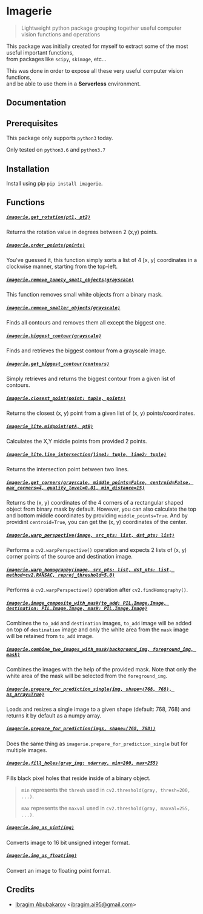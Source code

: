 Imagerie
========
> Lightweight python package grouping together useful computer vision functions and operations

This package was initially created for myself to extract some of the most useful important functions,  
from packages like `scipy`, `skimage`, etc...  

This was done in order to expose all these very useful computer vision functions,  
and be able to use them in a **Serverless** environment.

Documentation
-------------

Prerequisites
-------------
This package only supports `python3` today.

Only tested on `python3.6` and `python3.7`

Installation
------------
Install using pip `pip install imagerie`.

Functions
---------

##### [`imagerie.get_rotation(pt1, pt2)`](#)
Returns the rotation value in degrees between 2 (x,y) points.

##### [`imagerie.order_points(points)`](https://github.com/ibragim64/imagerie/blob/ec9087742d165ecf116856574988874b39274325/imagerie/imagerie.py#L20)
You've guessed it, this function simply sorts a list of 4 [x, y] coordinates in a clockwise manner, starting from the top-left.

##### [`imagerie.remove_lonely_small_objects(grayscale)`](https://github.com/ibragim64/imagerie/blob/ec9087742d165ecf116856574988874b39274325/imagerie/imagerie.py#L235)
This function removes small white objects from a binary mask.  

##### [`imagerie.remove_smaller_objects(grayscale)`](https://github.com/ibragim64/imagerie/blob/ec9087742d165ecf116856574988874b39274325/imagerie/imagerie.py#L247)
Finds all contours and removes them all except the biggest one.

##### [`imagerie.biggest_contour(grayscale)`](https://github.com/ibragim64/imagerie/blob/ec9087742d165ecf116856574988874b39274325/imagerie/imagerie.py#L39)
Finds and retrieves the biggest contour from a grayscale image.

##### [`imagerie.get_biggest_contour(contours)`](https://github.com/ibragim64/imagerie/blob/ec9087742d165ecf116856574988874b39274325/imagerie/imagerie.py#L47)
Simply retrieves and returns the biggest contour from a given list of contours.

##### [`imagerie.closest_point(point: tuple, points)`](https://github.com/ibragim64/imagerie/blob/ec9087742d165ecf116856574988874b39274325/imagerie/imagerie.py#L62)
Returns the closest (x, y) point from a given list of (x, y) points/coordinates.

##### [`imagerie_lite.midpoint(ptA, ptB)`](#)
Calculates the X,Y middle points from provided 2 points.

##### [`imagerie_lite.line_intersection(line1: tuple, line2: tuple)`](#)
Returns the intersection point between two lines.

##### [`imagerie.get_corners(grayscale, middle_points=False, centroid=False, max_corners=4, quality_level=0.01, min_distance=15)`](https://github.com/ibragim64/imagerie/blob/ec9087742d165ecf116856574988874b39274325/imagerie/imagerie.py#L79)
Returns the (x, y) coordinates of the 4 corners of a rectangular shaped object from binary mask by default.
However, you can also calculate the top and bottom middle coordinates by providing `middle_points=True`.
And by providint `centroid=True`, you can get the (x, y) coordinates of the center.

##### [`imagerie.warp_perspective(image, src_pts: list, dst_pts: list)`](https://github.com/ibragim64/imagerie/blob/ec9087742d165ecf116856574988874b39274325/imagerie/imagerie.py#L134)
Performs a `cv2.warpPerspective()` operation and expects 2 lists of (x, y) corner points of the source 
and destination image.  

##### [`imagerie.warp_homography(image, src_pts: list, dst_pts: list, method=cv2.RANSAC, reproj_threshold=5.0)`](https://github.com/ibragim64/imagerie/blob/ec9087742d165ecf116856574988874b39274325/imagerie/imagerie.py#L149)
Performs a `cv2.warpPerspective()` operation after `cv2.findHomography()`.

##### [`imagerie.image_composite_with_mask(to_add: PIL.Image.Image, destination: PIL.Image.Image, mask: PIL.Image.Image)`](https://github.com/ibragim64/imagerie/blob/ec9087742d165ecf116856574988874b39274325/imagerie/imagerie.py#L164)
Combines the `to_add` and `destination` images, `to_add` image will be added on top of `destination` image
and only the white area from the `mask` image will be retained from `to_add` image.

##### [`imagerie.combine_two_images_with_mask(background_img, foreground_img, mask)`](https://github.com/ibragim64/imagerie/blob/ec9087742d165ecf116856574988874b39274325/imagerie/imagerie.py#L174)
Combines the images with the help of the provided mask.
Note that only the white area of the mask will be selected from the `foreground_img`.

##### [`imagerie.prepare_for_prediction_single(img, shape=(768, 768), as_array=True)`](https://github.com/ibragim64/imagerie/blob/ec9087742d165ecf116856574988874b39274325/imagerie/imagerie.py#L208)
Loads and resizes a single image to a given shape (default: 768, 768) and returns it by default as a numpy array.

##### [`imagerie.prepare_for_prediction(imgs, shape=(768, 768))`](https://github.com/ibragim64/imagerie/blob/ec9087742d165ecf116856574988874b39274325/imagerie/imagerie.py#L222)
Does the same thing as `imagerie.prepare_for_prediction_single` but for multiple images.

##### [`imagerie.fill_holes(gray_img: ndarray, min=200, max=255)`](https://github.com/ibragim64/imagerie/blob/ec9087742d165ecf116856574988874b39274325/imagerie/imagerie.py#L261)
Fills black pixel holes that reside inside of a binary object.  

> `min` represents the `thresh` used in `cv2.threshold(gray, thresh=200, ...)`.  
>
> `max` represents the `maxval` used in `cv2.threshold(gray, maxval=255, ...)`.

##### [`imagerie.img_as_uint(img)`](https://github.com/ibragim64/imagerie/blob/ec9087742d165ecf116856574988874b39274325/imagerie/operations/img.py#L226)
Converts image to 16 bit unsigned integer format.

##### [`imagerie.img_as_float(img)`](https://github.com/ibragim64/imagerie/blob/ec9087742d165ecf116856574988874b39274325/imagerie/operations/img.py#L233)
Convert an image to floating point format.

Credits
-------
 - [Ibragim Abubakarov](https://www.ibragim.fr) <[ibragim.ai95@gmail.com](mailto:ibragim.ai95@gmail.com)>